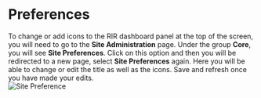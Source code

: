 # Preferences

To change or add icons to the RIR dashboard panel at the top of the screen, you will need to go to the **Site Administration** page. Under the group **Core**,
you will see **Site Preferences**. Click on this option and then you will be redirected to a new page, select **Site Preferences** again. Here you will be able
to change or edit the title as well as the icons. Save and refresh once you have made your edits.
<br>![ Site Preference ](../../img/site-preference.png "Site Preference")<br>
